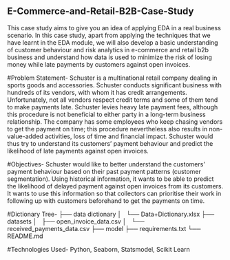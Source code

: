 ## E-Commerce-and-Retail-B2B-Case-Study
This case study aims to give you an idea of applying EDA in a real business scenario. In this case study, apart from applying the techniques that we have learnt in the EDA module, we will also develop a basic understanding of customer behaviour and risk analytics in e-commerce and retail b2b business and understand how data is used to minimize the risk of losing money while late payments by customers against open invoices.

#Problem Statement-
Schuster is a multinational retail company dealing in sports goods and accessories. Schuster conducts significant business with hundreds of its vendors, with whom it has credit arrangements. Unfortunately, not all vendors respect credit terms and some of them tend to make payments late. Schuster levies heavy late payment fees, although this procedure is not beneficial to either party in a long-term business relationship. The company has some employees who keep chasing vendors to get the payment on time; this procedure nevertheless also results in non-value-added activities, loss of time and financial impact. Schuster would thus try to understand its customers’ payment behaviour and predict the likelihood of late payments against open invoices.

#Objectives-
Schuster would like to better understand the customers’ payment behaviour based on their past payment patterns (customer segmentation).
Using historical information, it wants to be able to predict the likelihood of delayed payment against open invoices from its customers.
It wants to use this information so that collectors can prioritise their work in following up with customers beforehand to get the payments on time.

#Dictionary Tree-
├── data dictionary 
│   └── Data+Dictionary.xlsx
├── datasets
│   ├── open_invoice_data.csv
│   └── received_payments_data.csv
├── model
├── requirements.txt
└── README.md

#Technologies Used-
Python, Seaborn, Statsmodel, Scikit Learn
